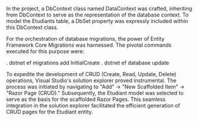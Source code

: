 In the project, a DbContext class named DataContext was crafted, inheriting from DbContext to serve as the representation of the database context. To model the Etudiants table, a DbSet<Etudiant> property was expressly included within this DbContext class.

For the orchestration of database migrations, the power of Entity Framework Core Migrations was harnessed. The pivotal commands executed for this purpose were:

.  dotnet ef migrations add InitialCreate
.  dotnet ef database update

To expedite the development of CRUD (Create, Read, Update, Delete) operations, Visual Studio's solution explorer proved instrumental. The process was initiated by navigating to "Add" -> "New Scaffolded Item" -> "Razor Page (CRUD)." Subsequently, the Etudiant model was selected to serve as the basis for the scaffolded Razor Pages. This seamless integration in the solution explorer facilitated the efficient generation of CRUD pages for the Etudiant entity.

